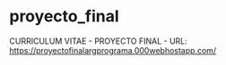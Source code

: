 # proyecto_final
CURRICULUM VITAE - PROYECTO FINAL - 
URL: https://proyectofinalargprograma.000webhostapp.com/

